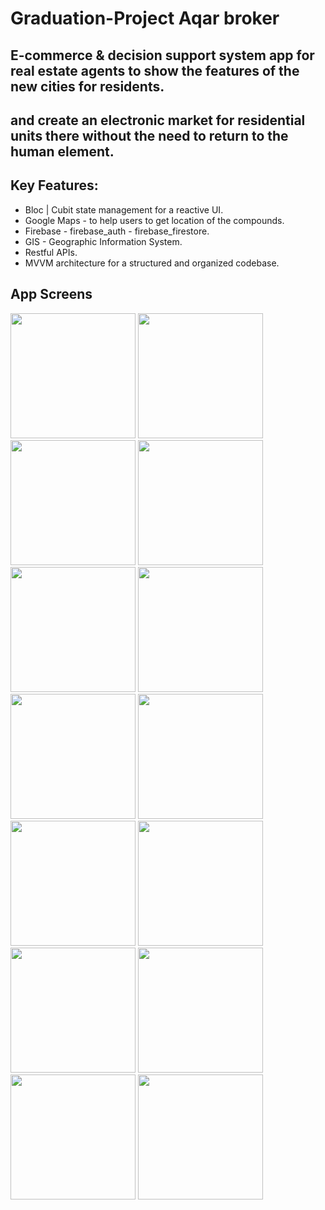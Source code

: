 # Graduation-Project Aqar broker

## E-commerce & decision support system app for real estate agents to show the features of the new cities for residents.
## and create an electronic market for residential units there without the need to return to the human element. 

## Key Features:
- Bloc | Cubit state management for a reactive UI.
- Google Maps - to help users to get location of the compounds.
- Firebase - firebase_auth - firebase_firestore.
- GIS - Geographic Information System.
- Restful APIs.
- MVVM architecture for a structured and organized codebase.

## App Screens
<div>
  <img src="https://github.com/AhmedKamalElreidi/finalproject-graduation/assets/107802782/12e03813-3e4a-473d-bb41-86095a8e90aa" width="200" >
  <img src="https://github.com/AhmedKamalElreidi/finalproject-graduation/assets/107802782/2bbbce29-b8f4-4aac-978d-1468177fb018" width="200" >
  <img src="https://github.com/AhmedKamalElreidi/finalproject-graduation/assets/107802782/6abd8f35-1a6f-4cfa-994a-b9f516de9fcf" width="200" >
  <img src="https://github.com/AhmedKamalElreidi/finalproject-graduation/assets/107802782/b2fbcbdc-cc9a-40ed-aca8-468353e99fae" width="200" >
  <img src="https://github.com/AhmedKamalElreidi/finalproject-graduation/assets/107802782/f3fc4ae0-63dc-4830-840a-311a3f2e7de1" width="200" >
  <img src="https://github.com/AhmedKamalElreidi/finalproject-graduation/assets/107802782/df2a2c65-d58d-44de-a785-7661fe921433" width="200" >
  <img src="https://github.com/AhmedKamalElreidi/finalproject-graduation/assets/107802782/61e408bc-d195-4892-ae0a-9c1145ebe195" width="200" >
  <img src="https://github.com/AhmedKamalElreidi/finalproject-graduation/assets/107802782/6493a630-59f0-4201-84be-ceb15352d3de" width="200" >
  <img src="https://github.com/AhmedKamalElreidi/finalproject-graduation/assets/107802782/a14b7947-1961-4afe-a562-f32b4530766e" width="200" >
  <img src="https://github.com/AhmedKamalElreidi/finalproject-graduation/assets/107802782/3bf89719-4194-48ca-9509-927cb23efba1" width="200" >
  <img src="https://github.com/AhmedKamalElreidi/finalproject-graduation/assets/107802782/2257d30e-709d-4915-89b8-450b0ae91cef" width="200" >
  <img src="https://github.com/AhmedKamalElreidi/finalproject-graduation/assets/107802782/fb8c0a97-36bf-496c-8e3b-a673ec435582" width="200" >
  <img src="https://github.com/AhmedKamalElreidi/finalproject-graduation/assets/107802782/90d02013-853c-46e3-b3f8-9e1e36ef0ba7" width="200" >
  <img src="https://github.com/AhmedKamalElreidi/finalproject-graduation/assets/107802782/68e2d175-bee9-4676-a5ef-5a6200b6cf61" width="200" >
</div>
